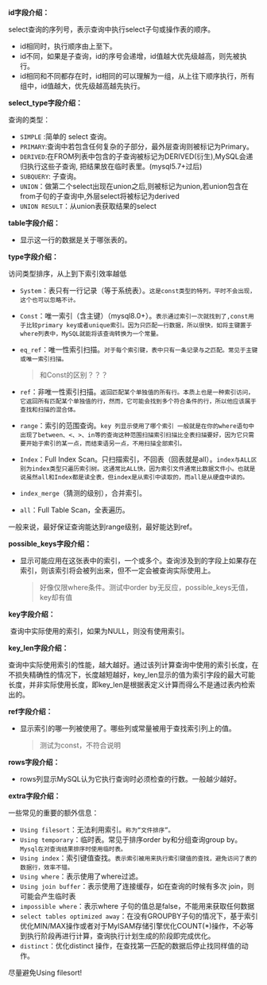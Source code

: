 



**id字段介绍：**

select查询的序列号，表示查询中执行select子句或操作表的顺序。

- id相同时，执行顺序由上至下。
- id不同，如果是子查询，id的序号会递增，id值越大优先级越高，则先被执行。
- id相同和不同都存在时，id相同的可以理解为一组，从上往下顺序执行，所有组中，id值越大，优先级越高越先执行。

**select_type字段介绍：**

查询的类型：

- `SIMPLE` :简单的 select 查询。
- `PRIMARY`:查询中若包含任何复杂的子部分，最外层查询则被标记为Primary。
- `DERIVED`:在FROM列表中包含的子查询被标记为DERIVED(衍生),MySQL会递归执行这些子查询, 把结果放在临时表里。(mysql5.7+过后)
- `SUBQUERY`: 子查询。
- `UNION`：做第二个select出现在union之后,则被标记为union,若union包含在from子句的子查询中,外层select将被标记为derived
- `UNION RESULT`：从union表获取结果的select

**table字段介绍：**

- 显示这一行的数据是关于哪张表的。

**type字段介绍：**

访问类型排序，从上到下索引效率越低

- `System`：表只有一行记录（等于系统表）。`这是const类型的特列，平时不会出现，这个也可以忽略不计。`
- `Const`：唯一索引（含主键）（mysql8.0+）。`表示通过索引一次就找到了,const用于比较primary key或者unique索引。因为只匹配一行数据，所以很快，如将主键置于where列表中，MySQL就能将该查询转换为一个常量。`

- `eq_ref`：唯一性索引扫描。`对于每个索引键，表中只有一条记录与之匹配。常见于主键或唯一索引扫描。`

  > 和Const的区别？？？

- `ref`：非唯一性索引扫描。`返回匹配某个单独值的所有行。本质上也是一种索引访问，它返回所有匹配某个单独值的行，然而，它可能会找到多个符合条件的行，所以他应该属于查找和扫描的混合体。`

- `range`：索引的范围查询。`key 列显示使用了哪个索引 一般就是在你的where语句中出现了between、<、>、in等的查询这种范围扫描索引扫描比全表扫描要好，因为它只需要开始于索引的某一点，而结束语另一点，不用扫描全部索引。`

- `Index`：Full Index Scan。只扫描索引，不回表（回表就是all）。`index与ALL区别为index类型只遍历索引树。这通常比ALL快，因为索引文件通常比数据文件小。也就是说虽然all和Index都是读全表，但index是从索引中读取的，而all是从硬盘中读的。`

- `index_merge`（猜测的级别），合并索引。

- `all`：Full Table Scan，全表遍历。

一般来说，最好保证查询能达到range级别，最好能达到ref。

**possible_keys字段介绍：**

- 显示可能应用在这张表中的索引，一个或多个。查询涉及到的字段上如果存在索引，则该索引将会被列出来，但不一定会被查询实际使用上。

  > 好像仅限where条件。测试中order by无反应，possible_keys无值，key却有值

**key字段介绍：**

​		查询中实际使用的索引，如果为NULL，则没有使用索引。

**key_len字段介绍：**

​		查询中实际使用索引的性能，越大越好。通过该列计算查询中使用的索引长度，在不损失精确性的情况下，长度越短越好，key_len显示的值为索引字段的最大可能长度，并非实际使用长度，即key_len是根据表定义计算而得么不是通过表内检索出的。

**ref字段介绍：**

- 显示索引的哪一列被使用了。哪些列或常量被用于查找索引列上的值。

  > 测试为const，不符合说明

**rows字段介绍：**

- rows列显示MySQL认为它执行查询时必须检查的行数。一般越少越好。

**extra字段介绍：**

一些常见的重要的额外信息：

- `Using filesort`：无法利用索引。`称为“文件排序”。`
- `Using temporary`：临时表。常见于排序order by和分组查询group by。`Mysql在对查询结果排序时使用临时表。`
- `Using index`：索引键值查找。`表示索引被用来执行索引键值的查找，避免访问了表的数据行，效率不错。`
- `Using where`：表示使用了where过滤。
- `Using join buffer`：表示使用了连接缓存，如在查询的时候有多次 join，则可能会产生临时表
- `impossible where`：表示where 子句的值总是false，不能用来获取任何数据
- `select tables optimized away`：在没有GROUPBY子句的情况下，基于索引优化MIN/MAX操作或者对于MyISAM存储引擎优化COUNT(*)操作，不必等到执行阶段再进行计算，查询执行计划生成的阶段即完成优化。
- `distinct`：优化distinct 操作，在查找第一匹配的数据后停止找同样值的动作。

尽量避免Using filesort!